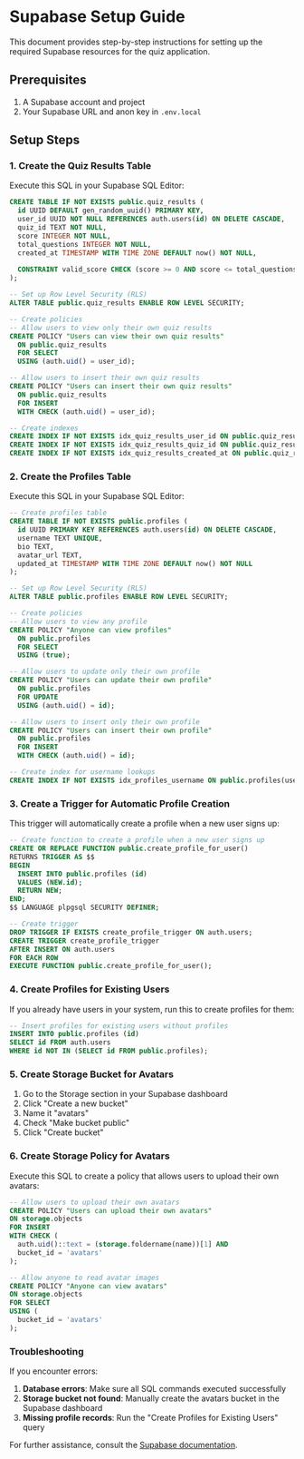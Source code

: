 # Supabase Setup Guide

This document provides step-by-step instructions for setting up the required Supabase resources for the quiz application.

## Prerequisites

1. A Supabase account and project
2. Your Supabase URL and anon key in `.env.local`

## Setup Steps

### 1. Create the Quiz Results Table

Execute this SQL in your Supabase SQL Editor:

```sql
CREATE TABLE IF NOT EXISTS public.quiz_results (
  id UUID DEFAULT gen_random_uuid() PRIMARY KEY,
  user_id UUID NOT NULL REFERENCES auth.users(id) ON DELETE CASCADE,
  quiz_id TEXT NOT NULL,
  score INTEGER NOT NULL,
  total_questions INTEGER NOT NULL,
  created_at TIMESTAMP WITH TIME ZONE DEFAULT now() NOT NULL,
  
  CONSTRAINT valid_score CHECK (score >= 0 AND score <= total_questions)
);

-- Set up Row Level Security (RLS)
ALTER TABLE public.quiz_results ENABLE ROW LEVEL SECURITY;

-- Create policies
-- Allow users to view only their own quiz results
CREATE POLICY "Users can view their own quiz results" 
  ON public.quiz_results
  FOR SELECT 
  USING (auth.uid() = user_id);

-- Allow users to insert their own quiz results
CREATE POLICY "Users can insert their own quiz results" 
  ON public.quiz_results
  FOR INSERT 
  WITH CHECK (auth.uid() = user_id);

-- Create indexes
CREATE INDEX IF NOT EXISTS idx_quiz_results_user_id ON public.quiz_results(user_id);
CREATE INDEX IF NOT EXISTS idx_quiz_results_quiz_id ON public.quiz_results(quiz_id);
CREATE INDEX IF NOT EXISTS idx_quiz_results_created_at ON public.quiz_results(created_at DESC);
```

### 2. Create the Profiles Table

Execute this SQL in your Supabase SQL Editor:

```sql
-- Create profiles table
CREATE TABLE IF NOT EXISTS public.profiles (
  id UUID PRIMARY KEY REFERENCES auth.users(id) ON DELETE CASCADE,
  username TEXT UNIQUE,
  bio TEXT,
  avatar_url TEXT,
  updated_at TIMESTAMP WITH TIME ZONE DEFAULT now() NOT NULL
);

-- Set up Row Level Security (RLS)
ALTER TABLE public.profiles ENABLE ROW LEVEL SECURITY;

-- Create policies
-- Allow users to view any profile
CREATE POLICY "Anyone can view profiles" 
  ON public.profiles
  FOR SELECT 
  USING (true);

-- Allow users to update only their own profile
CREATE POLICY "Users can update their own profile" 
  ON public.profiles
  FOR UPDATE 
  USING (auth.uid() = id);

-- Allow users to insert only their own profile
CREATE POLICY "Users can insert their own profile" 
  ON public.profiles
  FOR INSERT 
  WITH CHECK (auth.uid() = id);

-- Create index for username lookups
CREATE INDEX IF NOT EXISTS idx_profiles_username ON public.profiles(username);
```

### 3. Create a Trigger for Automatic Profile Creation

This trigger will automatically create a profile when a new user signs up:

```sql
-- Create function to create a profile when a new user signs up
CREATE OR REPLACE FUNCTION public.create_profile_for_user()
RETURNS TRIGGER AS $$
BEGIN
  INSERT INTO public.profiles (id)
  VALUES (NEW.id);
  RETURN NEW;
END;
$$ LANGUAGE plpgsql SECURITY DEFINER;

-- Create trigger
DROP TRIGGER IF EXISTS create_profile_trigger ON auth.users;
CREATE TRIGGER create_profile_trigger
AFTER INSERT ON auth.users
FOR EACH ROW
EXECUTE FUNCTION public.create_profile_for_user();
```

### 4. Create Profiles for Existing Users

If you already have users in your system, run this to create profiles for them:

```sql
-- Insert profiles for existing users without profiles
INSERT INTO public.profiles (id)
SELECT id FROM auth.users
WHERE id NOT IN (SELECT id FROM public.profiles);
```

### 5. Create Storage Bucket for Avatars

1. Go to the Storage section in your Supabase dashboard
2. Click "Create a new bucket"
3. Name it "avatars"
4. Check "Make bucket public"
5. Click "Create bucket"

### 6. Create Storage Policy for Avatars

Execute this SQL to create a policy that allows users to upload their own avatars:

```sql
-- Allow users to upload their own avatars
CREATE POLICY "Users can upload their own avatars" 
ON storage.objects 
FOR INSERT 
WITH CHECK (
  auth.uid()::text = (storage.foldername(name))[1] AND
  bucket_id = 'avatars'
);

-- Allow anyone to read avatar images
CREATE POLICY "Anyone can view avatars" 
ON storage.objects 
FOR SELECT 
USING (
  bucket_id = 'avatars'
);
```

### Troubleshooting

If you encounter errors:

1. **Database errors**: Make sure all SQL commands executed successfully
2. **Storage bucket not found**: Manually create the avatars bucket in the Supabase dashboard
3. **Missing profile records**: Run the "Create Profiles for Existing Users" query

For further assistance, consult the [Supabase documentation](https://supabase.io/docs). 